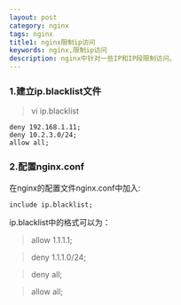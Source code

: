 ```yaml
---
layout: post
category: nginx
tags: nginx 
title1: nginx限制ip访问
keywords: nginx,限制ip访问
description: nginx中针对一些IP和IP段限制访问。
---
```


### 1.建立ip.blacklist文件

>vi ip.blacklist

	deny 192.168.1.11;
	deny 10.2.3.0/24;
	allow all;

### 2.配置nginx.conf

在nginx的配置文件nginx.conf中加入:

	include ip.blacklist;

ip.blacklist中的格式可以为：

>allow 1.1.1.1;

>deny 1.1.1.0/24;

>deny all;

>allow all;
